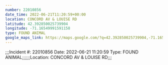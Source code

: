 ```yaml
---
number: 22010856
date_time: 2022-06-21T11:20:59+00:00
location: CONCORD AV & LOUISE RD
latitude: 42.392850025739904
longitude: -71.16549991591158
type: FOUND ANIMAL
google_maps_link: https://maps.google.com/?q=42.392850025739904,-71.16549991591158
---
```


;;;Incident #: 22010856   Date: 2022-06-21 11:20:59   Type: FOUND ANIMAL;;;;;;Location: CONCORD AV & LOUISE RD;;;
